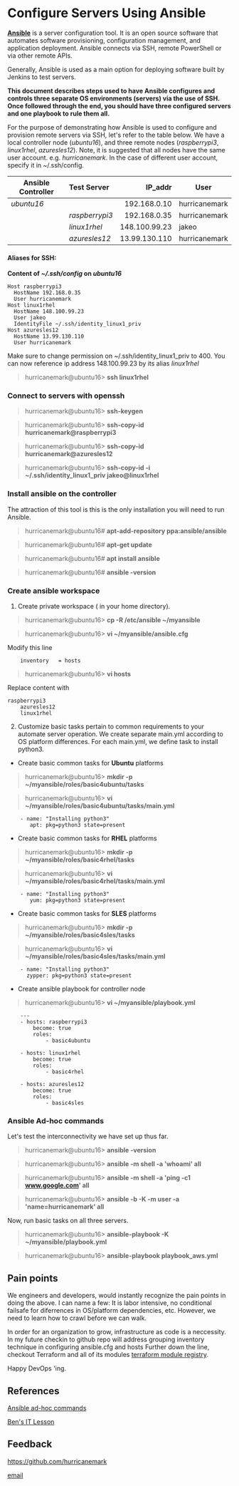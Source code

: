 # Configure Servers Using Ansible  


[__Ansible__](https://en.wikipedia.org/wiki/Ansible) is a server configuration tool.  It is an open source software that automates software provisioning, configuration management, and application deployment. Ansible connects via SSH, remote PowerShell or via other remote APIs. 

Generally, Ansible is used as a main option for deploying software built by Jenkins to test servers.

__This document describes steps used to have Ansible configures and controls three separate OS environments (servers) via the use of SSH.__
__Once followed through the end, you should have three configured servers and one playbook to rule them all.__

For the purpose of demonstrating how Ansible is used to configure and provision remote servers via SSH, let's refer to the table below.  We have a local controller node (*ubuntu16*), and three remote nodes (*raspberrypi3*, *linux1rhel*, *azuresles12*).  Note, it is suggested that all nodes have the same user account. e.g. *hurricanemark*.  In the case of different user account, specify it in ~/.ssh/config.

| Ansible Controller | Test Server    | IP_addr       | User          |
| ------------------ |:---------------| -------------:|---------------|
| *ubuntu16*         |                | 192.168.0.10  | hurricanemark |
|                    | *raspberrypi3* | 192.168.0.35  | hurricanemark |
|                    | *linux1rhel*   | 148.100.99.23 | jakeo         |
|                    | *azuresles12*  | 13.99.130.110 | hurricanemark |
 

#### Aliases for SSH:
 __Content of *~/.ssh/config* on *ubuntu16*__
 
	Host raspberrypi3
      HostName 192.168.0.35
      User hurricanemark
	Host linux1rhel
      HostName 148.100.99.23
      User jakeo
      IdentityFile ~/.ssh/identity_linux1_priv
 	Host azuresles12
      HostName 13.99.130.110
      User hurricanemark

Make sure to change permission on ~/.ssh/identity_linux1_priv to 400. You can now reference ip address 148.100.99.23 by its alias *linux1rhel*

> hurricanemark@ubuntu16> **ssh linux1rhel**


### Connect to servers with openssh
> hurricanemark@ubuntu16> **ssh-keygen**

> hurricanemark@ubuntu16> **ssh-copy-id hurricanemark@raspberrypi3**

> hurricanemark@ubuntu16> **ssh-copy-id hurricanemark@azuresles12**

> hurricanemark@ubuntu16> **ssh-copy-id -i ~/.ssh/identity_linux1_priv jakeo@linux1rhel**  

### Install ansible on the controller
The attraction of this tool is this is the only installation you will need to run Ansible.

> hurricanemark@ubuntu16#  **apt-add-repository ppa:ansible/ansible**

> hurricanemark@ubuntu16# **apt-get update**

> hurricanemark@ubuntu16# **apt install ansible**

> hurricanemark@ubuntu16# **ansible -version**


### Create ansible workspace
1. Create private workspace ( in your home directory).
> hurricanemark@ubuntu16> **cp -R /etc/ansible ~/myansible**

> hurricanemark@ubuntu16> **vi ~/myansible/ansible.cfg**

Modify this line

		inventory	= hosts
    
> hurricanemark@ubuntu16> **vi hosts**

Replace content with

	raspberrypi3
        azuresles12
        linux1rhel


2. Customize basic tasks pertain to common requirements to your automate server operation.
   We create separate main.yml according to OS platform differences.  For each main.yml, we define task to install python3.


* Create basic common tasks for __Ubuntu__ platforms
> hurricanemark@ubuntu16> **mkdir -p ~/myansible/roles/basic4ubuntu/tasks**

> hurricanemark@ubuntu16> **vi ~/myansible/roles/basic4ubuntu/tasks/main.yml**


		- name: "Installing python3"
    	   apt: pkg=python3 state=present
        
* Create basic common tasks for __RHEL__ platforms
> hurricanemark@ubuntu16> **mkdir -p ~/myansible/roles/basic4rhel/tasks**

> hurricanemark@ubuntu16> **vi ~/myansible/roles/basic4rhel/tasks/main.yml**


		- name: "Installing python3"
    	   yum: pkg=python3 state=present
        
        
* Create basic common tasks for __SLES__ platforms
> hurricanemark@ubuntu16> **mkdir -p ~/myansible/roles/basic4sles/tasks**

> hurricanemark@ubuntu16> **vi ~/myansible/roles/basic4sles/tasks/main.yml**


		- name: "Installing python3"
    	  zypper: pkg=python3 state=present



* Create ansible playbook for controller node
> hurricanemark@ubuntu16> **vi ~/myansible/playbook.yml**


		---
        - hosts: raspberrypi3
        	become: true
            roles:
            	- basic4ubuntu
                
        - hosts: linux1rhel
        	become: true
            roles:
            	- basic4rhel
                
        - hosts: azuresles12
        	become: true
            roles:
            	- basic4sles
                



### Ansible Ad-hoc commands

Let's test the interconnectivity we have set up thus far.
> hurricanemark@ubuntu16> **ansible -version**

> hurricanemark@ubuntu16> **ansible -m shell -a 'whoami' all**

> hurricanemark@ubuntu16> **ansible -m shell -a 'ping -c1 www.google.com' all**

> hurricanemark@ubuntu16> **ansible -b -K -m user -a 'name=hurricanemark' all**


Now, run basic tasks on all three servers.

> hurricanemark@ubuntu16> **ansible-playbook -K ~/myansible/playbook.yml**

> hurricanemark@ubuntu16> **ansible-playbook playbook_aws.yml**


## Pain points

We engineers and developers, would instantly recognize the pain points in doing the above.
I can name a few: It is labor intensive, no conditional failsafe for diferrences in OS/platform dependencies, etc.  However, we need to learn how to crawl before we can walk.

In order for an organization to grow, infrastructure as code is a neccessity.  In my future checkin to github repo will address grouping inventory technique in configuring ansible.cfg and hosts
Further down the line, checkout Terraform and all of its modules [terraform module registry](https://registry.terraform.io/).


Happy DevOps 'ing.  
 
## References
[Ansible ad-hoc commands](https://docs.ansible.com/latest/usr_guide/intro_adhoc.html)

[Ben's IT Lesson](https://www.youtube.com/channel/UCLLumGsi1QboyiFIJf8a-0wa)

## Feedback
https://github.com/hurricanemark

[email](<a href="emailto:hurricanemark@gmail.com">)
